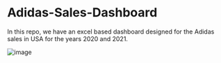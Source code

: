 # Adidas-Sales-Dashboard
In this repo, we have an excel based dashboard designed for the Adidas sales in USA for the years 2020 and 2021.

![image](https://user-images.githubusercontent.com/50706468/205014555-9c116236-6e44-4a71-99ef-f102b56e5fb9.png)
